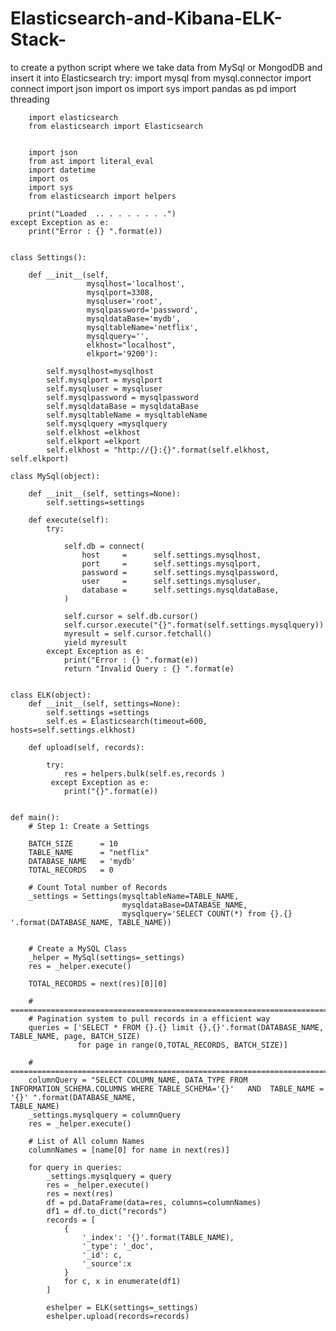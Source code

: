 # Elasticsearch-and-Kibana-ELK-Stack-
 to create a python script where we take data from MySql or MongodDB and insert it into Elasticsearch
    try:
        import mysql
        from mysql.connector import connect
        import json
        import os
        import sys
        import  pandas as pd
        import threading

        import elasticsearch
        from elasticsearch import Elasticsearch


        import json
        from ast import literal_eval
        import datetime
        import os
        import sys
        from elasticsearch import helpers

        print("Loaded  .. . . . . . . .")
    except Exception as e:
        print("Error : {} ".format(e))


    class Settings():

        def __init__(self,
                     mysqlhost='localhost',
                     mysqlport=3308,
                     mysqluser='root',
                     mysqlpassword='password',
                     mysqldataBase='mydb',
                     mysqltableName='netflix',
                     mysqlquery='',
                     elkhost="localhost",
                     elkport='9200'):

            self.mysqlhost=mysqlhost
            self.mysqlport = mysqlport
            self.mysqluser = mysqluser
            self.mysqlpassword = mysqlpassword
            self.mysqldataBase = mysqldataBase
            self.mysqltableName = mysqltableName
            self.mysqlquery =mysqlquery
            self.elkhost =elkhost
            self.elkport =elkport
            self.elkhost = "http://{}:{}".format(self.elkhost, self.elkport)

    class MySql(object):

        def __init__(self, settings=None):
            self.settings=settings

        def execute(self):
            try:

                self.db = connect(
                    host     =      self.settings.mysqlhost,
                    port     =      self.settings.mysqlport,
                    password =      self.settings.mysqlpassword,
                    user     =      self.settings.mysqluser,
                    database =      self.settings.mysqldataBase,
                )
   
                self.cursor = self.db.cursor()
                self.cursor.execute("{}".format(self.settings.mysqlquery))
                myresult = self.cursor.fetchall()
                yield myresult
            except Exception as e:
                print("Error : {} ".format(e))
                return "Invalid Query : {} ".format(e)


    class ELK(object):
        def __init__(self, settings=None):
            self.settings =settings
            self.es = Elasticsearch(timeout=600, hosts=self.settings.elkhost)

        def upload(self, records):

            try:
                res = helpers.bulk(self.es,records )
             except Exception as e:
                print("{}".format(e))


    def main():
        # Step 1: Create a Settings

        BATCH_SIZE      = 10
        TABLE_NAME      = "netflix"
        DATABASE_NAME   = 'mydb'
        TOTAL_RECORDS   = 0

        # Count Total number of Records
        _settings = Settings(mysqltableName=TABLE_NAME,
                             mysqldataBase=DATABASE_NAME,
                             mysqlquery='SELECT COUNT(*) from {}.{} '.format(DATABASE_NAME, TABLE_NAME))


        # Create a MySQL Class
        _helper = MySql(settings=_settings)
        res = _helper.execute()

        TOTAL_RECORDS = next(res)[0][0]

        # ===========================================================================================
        # Pagination system to pull records in a efficient way
        queries = ['SELECT * FROM {}.{} limit {},{}'.format(DATABASE_NAME, TABLE_NAME, page, BATCH_SIZE)
                   for page in range(0,TOTAL_RECORDS, BATCH_SIZE)]

        # ==============================================================================================
        columnQuery = "SELECT COLUMN_NAME, DATA_TYPE FROM INFORMATION_SCHEMA.COLUMNS WHERE TABLE_SCHEMA='{}'   AND  TABLE_NAME = '{}' ".format(DATABASE_NAME, 
    TABLE_NAME)
        _settings.mysqlquery = columnQuery
        res = _helper.execute()

        # List of All column Names
        columnNames = [name[0] for name in next(res)]

        for query in queries:
            _settings.mysqlquery = query
            res = _helper.execute()
            res = next(res)
            df = pd.DataFrame(data=res, columns=columnNames)
            df1 = df.to_dict("records")
            records = [
                {
                    '_index': '{}'.format(TABLE_NAME),
                    '_type': '_doc',
                    '_id': c,
                    '_source':x
                }
                for c, x in enumerate(df1)
            ]

            eshelper = ELK(settings=_settings)
            eshelper.upload(records=records)
